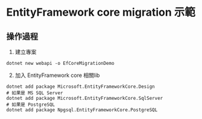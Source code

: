 # EntityFramework core migration 示範

## 操作過程
1. 建立專案
```shell
dotnet new webapi -o EfCoreMigrationDemo
```
2. 加入 EntityFramework core 相關lib
```shell
dotnet add package Microsoft.EntityFrameworkCore.Design
# 如果是 MS SQL Server
dotnet add package Microsoft.EntityFrameworkCore.SqlServer
# 如果是 PostgreSQL
dotnet add package Npgsql.EntityFrameworkCore.PostgreSQL
```